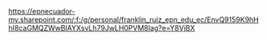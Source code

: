 https://epnecuador-my.sharepoint.com/:f:/g/personal/franklin_ruiz_epn_edu_ec/EnvQ9159K9hHhI8caGMQZWwBlAYXsvLh79JwLH0PVM8lag?e=Y8VjBX
